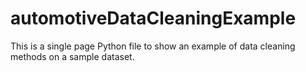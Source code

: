 # automotiveDataCleaningExample
This is a single page Python file to show an example of data cleaning methods on a sample dataset.
